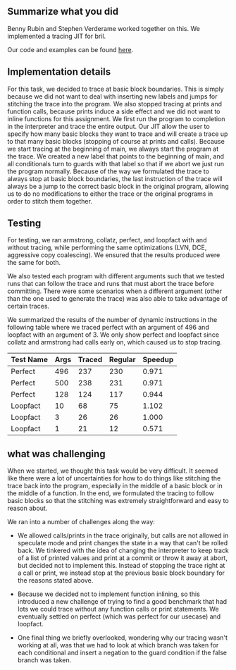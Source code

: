 ## Summarize what you did 
Benny Rubin and Stephen Verderame worked together on this. 
We implemented a tracing JIT for bril. 

Our code and examples can be found [here](link). 

## Implementation details

For this task, we decided to trace at basic block boundaries. This is simply because we did not want to deal with inserting new labels and jumps for stitching the trace into the program. We also stopped tracing at prints and function calls, because prints induce a side effect and we did not want to inline functions for this assignment. We first run the program to completion in the interpreter and trace the entire output. Our JIT allow the user to specify how many basic blocks they want to trace and will create a trace up to that many basic blocks (stopping of course at prints and calls). Because we start tracing at the beginning of main, we always start the program at the trace. We created a new label that points to the beginning of main, and all conditionals turn to guards with that label so that if we abort we just run the program normally. Because of the way we formulated the trace to always stop at basic block boundaries, the last instruction of the trace will always be a jump to the correct basic block in the original program, allowing us to do no modifications to either the trace or the original programs in order to stitch them together. 

## Testing

For testing, we ran armstrong, collatz, perfect, and loopfact with and without tracing,
while performing the same optimizations (LVN, DCE, aggressive copy coalescing). 
We ensured that the results produced were the same for both.

We also tested each program with different arguments such that we tested runs
that can follow the trace and runs that must abort the trace before committing. There were some scenarios when a different argument (other than the one used to generate the trace) was also able to take advantage of certain traces. 

We summarized the results of the number of dynamic instructions in the following
table where we traced perfect with an argument of 496 and loopfact with an argument
of 3. We only show perfect and loopfact since collatz and armstrong had calls early on,
which caused us to stop tracing.

| Test Name | Args | Traced | Regular | Speedup |
| --------- | ---- | -------| --------| ------- |
| Perfect   | 496  | 237    | 230     | 0.971   |
| Perfect   | 500  | 238    | 231     | 0.971   |
| Perfect   | 128  | 124    | 117     | 0.944   |
| Loopfact  | 10   | 68     | 75      | 1.102   |
| Loopfact  | 3    | 26     | 26      | 1.000   |
| Loopfact  | 1    | 21     | 12      | 0.571   |

## what was challenging

When we started, we thought this task would be very difficult. It seemed like there were a lot of uncertainties for how to do things like stitching the trace back into the program, especially in the middle of a basic block or in the middle of a function. In the end, we formulated the tracing to follow basic blocks so that the stitching was extremely straightforward and easy to reason about. 

We ran into a number of challenges along the way:

* We allowed calls/prints in the trace originally, but calls are not allowed in speculate mode and print changes the state in a way that can't be rolled back. We tinkered with the idea of changing the interpreter to keep track of a list of printed values and print at a commit or throw it away at abort, but decided not to implement this. Instead of stopping the trace right at a call or print, we instead stop at the previous basic block boundary for the reasons stated above.

* Because we decided not to implement function inlining, so this introduced a new challenge of trying to find a good benchmark that had lots we could trace without any function calls or print statements. We eventually settled on perfect (which was perfect for our usecase) and loopfact. 

* One final thing we briefly overlooked, wondering why our tracing wasn't working at all, was that we had to look at which branch was taken for each conditional and insert a negation to the guard condition if the false branch was taken. 